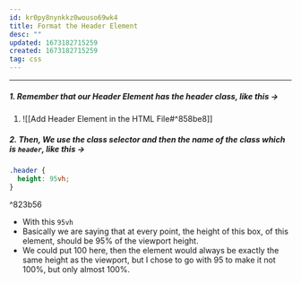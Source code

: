 ```yaml
---
id: kr0py8nynkkz0wouso69wk4
title: Format the Header Element
desc: ""
updated: 1673182715259
created: 1673182715259
tag: css
---
```


---

##### 1. Remember that our Header Element has the header class, like this →

1. ![[Add Header Element in the HTML File#^858be8]]

##### 2. Then, We use the class selector and then the name of the class which is `header`, like this →

```css
.header {
  height: 95vh;
}
```

^823b56

- With this `95vh`
- Basically we are saying that at every point, the height of this box, of this element, should be 95% of the viewport height.
- We could put 100 here, then the element would always be exactly the same height as the viewport, but I chose to go with 95 to make it not 100%, but only almost 100%.
